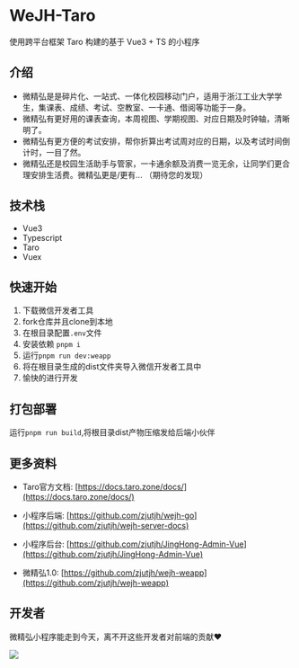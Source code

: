 # WeJH-Taro

使用跨平台框架 Taro 构建的基于 Vue3 + TS 的小程序

## 介绍

- 微精弘是是碎片化、一站式、一体化校园移动门户，适用于浙江工业大学学生，集课表、成绩、考试、空教室、一卡通、借阅等功能于一身。
- 微精弘有更好用的课表查询，本周视图、学期视图、对应日期及时钟轴，清晰明了。
- 微精弘有更方便的考试安排，帮你折算出考试周对应的日期，以及考试时间倒计时，一目了然。
- 微精弘还是校园生活助手与管家，一卡通余额及消费一览无余，让同学们更合理安排生活费。微精弘更是/更有... （期待您的发现）

## 技术栈

- Vue3
- Typescript
- Taro
- Vuex

## 快速开始
1. 下载微信开发者工具
2. fork仓库并且clone到本地
3. 在根目录配置`.env`文件
4. 安装依赖 `pnpm i`
5. 运行`pnpm run dev:weapp`
6. 将在根目录生成的dist文件夹导入微信开发者工具中
7. 愉快的进行开发

## 打包部署
运行`pnpm run build`,将根目录dist产物压缩发给后端小伙伴


## 更多资料
- Taro官方文档: [https://docs.taro.zone/docs/](https://docs.taro.zone/docs/)

- 小程序后端: [https://github.com/zjutjh/wejh-go](https://github.com/zjutjh/wejh-server-docs)

- 小程序后台: [https://github.com/zjutjh/JingHong-Admin-Vue](https://github.com/zjutjh/JingHong-Admin-Vue)

- 微精弘1.0: [https://github.com/zjutjh/wejh-weapp](https://github.com/zjutjh/wejh-weapp)

## 开发者

微精弘小程序能走到今天，离不开这些开发者对前端的贡献❤️

<a href="https://github.com/zjutjh/WeJH-Taro/graphs/contributors">
  <img src="https://contrib.rocks/image?repo=zjutjh/WeJH-Taro"/>
</a>
